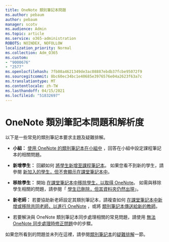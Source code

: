 ```yaml
---
title: OneNote 類別筆記本問題
ms.author: pebaum
author: pebaum
manager: scotv
ms.audience: Admin
ms.topic: article
ms.service: o365-administration
ROBOTS: NOINDEX, NOFOLLOW
localization_priority: Normal
ms.collection: Adm_O365
ms.custom:
- "9000676"
- "2577"
ms.openlocfilehash: 7fb08a4621349de3ac08887ebdb37fcbe95072f9
ms.sourcegitcommit: 8bc60ec34bc1e40685e3976576e04a2623f63a7c
ms.translationtype: MT
ms.contentlocale: zh-TW
ms.lasthandoff: 04/15/2021
ms.locfileid: "51832697"
---
```

# <a name="onenote-class-notebook-issues-and-resolutions"></a>OneNote 類別筆記本問題和解析度

以下是一些常見的類別筆記本要求主題及疑難排解。

- **小組：** [使用 OneNote 的類別筆記本在小組中](https://support.office.com/article/bd77f11f-27cd-4d41-bfbd-2b11799f1440) ，回答在小組中設定課程筆記本的相關問題。

- **新增學生：** 回顧如何 [將學生新增至課程筆記本](https://support.office.com/article/149882af-506a-4689-9fee-39309b97aae8)。 如果您看不到新的學生，請參閱 [新加入的學生，但不會顯示在課堂筆記本中](https://support.office.com/article/4da02c45-b435-4af1-921b-51b8ee40e1c9)。

- **移除學生：** 開始 [在課堂筆記本中移除學生，以取得 OneNote](https://support.office.com/article/86dcf019-408f-4de8-8055-eb61f1578c3c)。 如需與移除學生相關的問題，請參閱「 [學生已刪除，但其資料夾仍然出現](https://support.office.com/article/0ed81eaa-c14a-436f-bb6f-ce95f130cc71)」。

- **新老師：** 若要協助新老師設定其類別筆記本，請複查如何 [在課堂筆記本中新增或移除共同老師，以進行 OneNote](https://support.office.com/article/fdcb870b-49a7-4a14-9ea6-d817f88026f8) ，或將 [類別筆記本傳送給新的教師](https://support.office.com/article/84ef5d4a-0eec-4d5b-bc22-1317bc3b9027)。

- 若要解決與 OneNote 類別筆記本同步處理相關的常見問題，請使用 [無法 OneNote 同步處理時修正問題](https://support.office.com/article/Fix-issues-when-you-can-t-sync-OneNote-299495ef-66d1-448f-90c1-b785a6968d45)中的步驟。

如果您所看到的問題並未列在這裡，請參閱[類別筆記本](https://support.office.com/article/class-notebook-ee70aff9-52e8-449f-be6a-7cbc1d65eaea)的[疑難排解](https://support.office.com/article/class-notebook-ee70aff9-52e8-449f-be6a-7cbc1d65eaea#ID0EAABAAA=Manage&ID0EABAAA=Troubleshoot)一節。 


